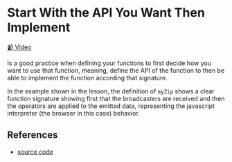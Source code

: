 # Start With the API You Want Then Implement

[📹 Video](https://egghead.io/lessons/egghead-start-with-the-api-you-want-then-implement)

Is a good practice when defining your functions to first decide how you want to use that function, meaning, define the API of the function to then be able to implement the function according that signature.

In the example shown in the lesson, the definition of `myZip` shows a clear function signature showing first that the broadcasters are received and then the operators are applied to the emitted data, representing the javascript interpreter (the browser in this case) behavior.

## References

- [source code](https://github.com/johnlindquist/crafting-functions/blob/design-api/src/index.js)
